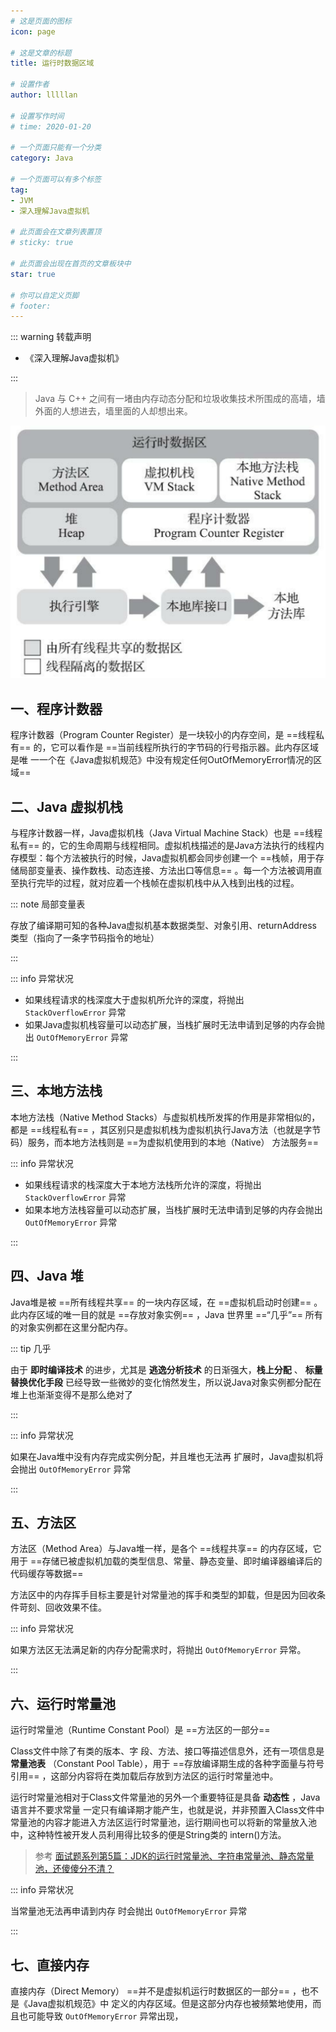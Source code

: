 ```yaml
---
# 这是页面的图标
icon: page

# 这是文章的标题
title: 运行时数据区域

# 设置作者
author: lllllan

# 设置写作时间
# time: 2020-01-20

# 一个页面只能有一个分类
category: Java

# 一个页面可以有多个标签
tag:
- JVM
- 深入理解Java虚拟机

# 此页面会在文章列表置顶
# sticky: true

# 此页面会出现在首页的文章板块中
star: true

# 你可以自定义页脚
# footer: 
---
```




::: warning 转载声明

- 《深入理解Java虚拟机》

:::



> Java 与 C++ 之间有一堵由内存动态分配和垃圾收集技术所围成的高墙，墙外面的人想进去，墙里面的人却想出来。

![image-20220317085056977](README.assets/image-20220317085056977.png)



## 一、程序计数器

程序计数器（Program Counter Register）是一块较小的内存空间，是 ==线程私有== 的，它可以看作是 ==当前线程所执行的字节码的行号指示器。此内存区域是唯 一一个在《Java虚拟机规范》中没有规定任何OutOfMemoryError情况的区域==



## 二、Java 虚拟机栈

与程序计数器一样，Java虚拟机栈（Java Virtual Machine Stack）也是 ==线程私有== 的，它的生命周期与线程相同。虚拟机栈描述的是Java方法执行的线程内存模型：每个方法被执行的时候，Java虚拟机都会同步创建一个 ==栈帧，用于存储局部变量表、操作数栈、动态连接、方法出口等信息== 。每一个方法被调用直至执行完毕的过程，就对应着一个栈帧在虚拟机栈中从入栈到出栈的过程。



::: note 局部变量表

存放了编译期可知的各种Java虚拟机基本数据类型、对象引用、returnAddress 类型（指向了一条字节码指令的地址）

:::



::: info 异常状况

- 如果线程请求的栈深度大于虚拟机所允许的深度，将抛出 `StackOverflowError` 异常
- 如果Java虚拟机栈容量可以动态扩展，当栈扩展时无法申请到足够的内存会抛出 `OutOfMemoryError` 异常

:::



## 三、本地方法栈

本地方法栈（Native Method Stacks）与虚拟机栈所发挥的作用是非常相似的，都是 ==线程私有== ，其区别只是虚拟机栈为虚拟机执行Java方法（也就是字节码）服务，而本地方法栈则是 ==为虚拟机使用到的本地（Native） 方法服务==



::: info 异常状况

- 如果线程请求的栈深度大于本地方法栈所允许的深度，将抛出 `StackOverflowError` 异常
- 如果本地方法栈容量可以动态扩展，当栈扩展时无法申请到足够的内存会抛出 `OutOfMemoryError` 异常

:::



## 四、Java 堆

Java堆是被 ==所有线程共享== 的一块内存区域，在 ==虚拟机启动时创建== 。此内存区域的唯一目的就是 ==存放对象实例== ，Java 世界里 ==“几乎”== 所有的对象实例都在这里分配内存。



::: tip 几乎

由于 **即时编译技术** 的进步，尤其是 **逃逸分析技术** 的日渐强大，**栈上分配** 、 **标量替换优化手段** 已经导致一些微妙的变化悄然发生，所以说Java对象实例都分配在堆上也渐渐变得不是那么绝对了

:::



::: info 异常状况

如果在Java堆中没有内存完成实例分配，并且堆也无法再 扩展时，Java虚拟机将会抛出 `OutOfMemoryError` 异常

:::



## 五、方法区

方法区（Method Area）与Java堆一样，是各个 ==线程共享== 的内存区域，它用于 ==存储已被虚拟机加载的类型信息、常量、静态变量、即时编译器编译后的代码缓存等数据== 



方法区中的内存挥手目标主要是针对常量池的挥手和类型的卸载，但是因为回收条件苛刻、回收效果不佳。



::: info 异常状况

如果方法区无法满足新的内存分配需求时，将抛出 `OutOfMemoryError` 异常。

:::



## 六、运行时常量池

运行时常量池（Runtime Constant Pool）是 ==方法区的一部分==

Class文件中除了有类的版本、字 段、方法、接口等描述信息外，还有一项信息是 **常量池表** （Constant Pool Table），用于 ==存放编译期生成的各种字面量与符号引用== ，这部分内容将在类加载后存放到方法区的运行时常量池中。

运行时常量池相对于Class文件常量池的另外一个重要特征是具备 **动态性** ，Java语言并不要求常量 一定只有编译期才能产生，也就是说，并非预置入Class文件中常量池的内容才能进入方法区运行时常量池，运行期间也可以将新的常量放入池中，这种特性被开发人员利用得比较多的便是String类的 intern()方法。



> 参考 [面试题系列第5篇：JDK的运行时常量池、字符串常量池、静态常量池，还傻傻分不清？](https://cloud.tencent.com/developer/article/1690589)



::: info 异常状况

当常量池无法再申请到内存 时会抛出 `OutOfMemoryError` 异常

:::



## 七、直接内存

直接内存（Direct Memory） ==并不是虚拟机运行时数据区的一部分== ，也不是《Java虚拟机规范》中 定义的内存区域。但是这部分内存也被频繁地使用，而且也可能导致 `OutOfMemoryError` 异常出现，

